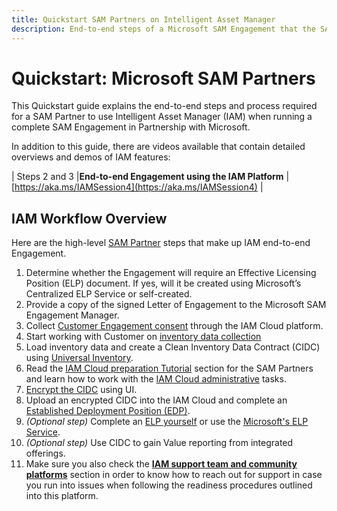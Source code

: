 ```yaml
---
title: Quickstart SAM Partners on Intelligent Asset Manager
description: End-to-end steps of a Microsoft SAM Engagement that the SAM Partners should know in order to deliver it using IAM platform. 
---
```

# Quickstart: Microsoft SAM Partners

This Quickstart guide explains the end-to-end steps and process required for a SAM Partner to use Intelligent Asset Manager (IAM) when running a complete SAM Engagement in Partnership with Microsoft. 

In addition to this guide, there are videos available that contain detailed overviews and demos of IAM features:

| Steps 2 and 3  |**End-to-end Engagement using the IAM Platform**     | [https://aka.ms/IAMSession4](https://aka.ms/IAMSession4)  |

## IAM Workflow Overview

Here are the high-level [SAM Partner](../Overview/key-users.md) steps that make up IAM end-to-end Engagement.

1. Determine whether the Engagement will require an Effective Licensing Position (ELP) document. If yes, will it be created using Microsoft’s Centralized ELP Service or self-created.
1. Provide a copy of the signed Letter of Engagement to the Microsoft SAM Engagement Manager.
1. Collect [Customer Engagement consent](../Tutorials/SAM-Partners/SAM-Partner-admin.md) through the IAM Cloud platform.
1. Start working with Customer on [inventory data collection](../Tutorials/UI/inventory.md)
1. Load inventory data and create a Clean Inventory Data Contract (CIDC) using [Universal Inventory](../Quickstarts/UI.md).
1. Read the [IAM Cloud preparation Tutorial](../Tutorials/SAM-Partners/preparation.md) section for the SAM Partners and learn how to work with the [IAM Cloud administrative](../Tutorials/SAM-Partners/SAM-Partner-admin.md) tasks.
1. [Encrypt the CIDC](../Tutorials/UI/inventory.md) using UI.
1. Upload an encrypted CIDC into the IAM Cloud and complete an [Established Deployment Position (EDP)](../Tutorials/SAM-Partners/EDP.md).
1. *(Optional step)* Complete an [ELP yourself](../Tutorials/SAM-Partners/ELP.md) or use the [Microsoft's ELP Service](../Tutorials/SAM-Partners/ELPS.md).
1. *(Optional step)* Use CIDC to gain Value reporting from integrated offerings.
1. Make sure you also check the [**IAM support team and community platforms**](../Sup_Comm.md) section in order to know how to reach out for support in case you run into issues when following the readiness procedures outlined into this platform.
